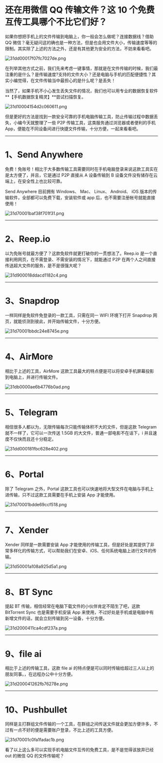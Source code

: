 
# 还在用微信 QQ 传输文件？这 10 个免费互传工具哪个不比它们好？

如果你想把手机上的文件传输到电脑上，你一般会怎么做呢？连接数据线？借助 QQ 微信？毫无疑问这的确也是一种方法，但是也会用文件大小，传输速度等等的限制。其实除了上述的方法之外，还是有其他更为安全的方法，不妨来看看吧。
<!--more-->
![31dd00017f07fc7027de.png](./res/31dd00017f07fc7027de.png)

在列举其他方式之前，我们先来考虑一键事情，那就是在文件传输的时候，我们最注重的是什么？是传输速度?支持的文件大小？还是电脑与手机的匹配便捷性？其实小编觉得，在文件传输当中最担心的是什么呢？是丢失！

当然了，如果手机不小心发生丢失文件的情况，我们也可以用专业的数据恢复软件**【手机数据恢复精灵】**尝试扫描恢复。

![31d10004154d2c060611.png](./res/31d10004154d2c060611.png)

但是更好的方法是找到一款安全可靠的手机电脑传输工具，防止传输过程中数据丢失，小编今天就整理了一些 P2P 传输工具，这类服务通过浏览器或者便利的手机 App，便能在不同设备间进行快捷文件传输，十分方便，一起来看看吧。

---

# 1、Send Anywhere

免费！免账号！相比于大多数传输工具需要同时在手机电脑登录来说这款工具实在是太方便了，并且，它是通过 P2P 直接从 A 设备传输到 B 设备文件没有储存在云端上，在安全性上也比较可靠。

Send Anywhere 目前拥有 Windows、 Mac、 Linux、 Android、 iOS 版本的传输软件，全部都可以免费下载，安装软件或 app 后，也不需要注册帐号就能直接使用！

![31d70001baf38f701f31.png](./res/31d70001baf38f701f31.png)

---

# 2、Reep.io

以为免账号就最方便了？这款免软件就更打破你的一贯想法了。Reep.io 是一个直接利用网页，在不需登录、不需安装的情况下，就能通过 P2P 在两个人之间直接传送超大文件的服务，是不是很强大呢？

![31d900018ddacd1182c4.png](./res/31d900018ddacd1182c4.png)

---

# 3、Snapdrop

一样同样是免软件免登录的一款工具，只需在同一 WIFI 环境下打开 Snapdrop 网页，就能侦测到彼此，并开始传输文件，十分方便。

![31d70001bbdc24e8745e.png](./res/31d70001bbdc24e8745e.png)

---

# 4、AirMore

相比于上述的工具，AirMore 这款工具最大的特点便是可以将安卓手机屏幕投影到电脑上，并进行传输文件。

![31db0000ae6b4776b0ad.png](./res/31db0000ae6b4776b0ad.png)

---

# 5、Telegram

相信很多人都以为，无限传输每次只能传输体积不大的文件，但是这款 Telegram 就不一样了，它可以一次传送 1.5GB 的大文件，普通一部电影不在话下，i 并且速度不仅快而且还十分稳定。

![31dd000181fbc628e402.png](./res/31dd000181fbc628e402.png)

---

# 6、Portal

除了 Telegram 之外，Portal 这款工具也可以快速地将大型文件在电脑与手机上进传输，只不过这款工具需要在手机上安装 App 才能使用。

![31d70001bdde69ccf518.png](./res/31d70001bdde69ccf518.png)

---

# 7、Xender

Xender 同样是一款需要安装 App 才能使用的传输工具，但是好处是其提供了非常多样化的传输方式，可以帮助我们在安卓、iOS、任何系统电脑上进行文件的传输。

![31d50001a108a925d5a1.png](./res/31d50001a108a925d5a1.png)

---

# 8、BT Sync

提起 BT 传输，相信经常在电脑下载文件的小伙伴肯定不陌生了吧，这款 BitTorrent Sync 也是需要手机安装 App 来使用，不过好处是手机或是电脑中有新增文件的话，就会立刻传输到另一设备，十分方便。

![31d2000411ca4cdf237a.png](./res/31d2000411ca4cdf237a.png)

---

# 9、file ai

相比于上述的传输工具，这款 file ai 的特点便是可以同时传输给超过三人以上的朋友同事。，在远程办公中十分方便。

![31d200041262fb76278e.png](./res/31d200041262fb76278e.png)

---

# 10、Pushbullet

同样是主打群组文件传输的一个工具，在群组之间传送文件就会更加方便许多，不过有一点不好的便是需要账户登录，不比上述的工具方便。

![31d70001c0fa1fadac1b.png](./res/31d70001c0fa1fadac1b.png)

看了以上这么多可以实现手机电脑文件互传的免费工具，是不是觉得该放弃已经 out 的微信 QQ 的文件传输呢？
